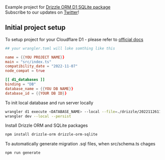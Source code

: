 Example project for [Drizzle ORM D1 SQLite package](https://github.com/drizzle-team/drizzle-orm/tree/main/drizzle-orm-sqlite)  
Subscribe to our updates on [Twitter](https://twitter.com/_alexblokh)!

## Initial project setup
To setup project for your Cloudflare D1 - please refer to [official docs](https://developers.cloudflare.com/d1/)

```toml
## your wrangler.toml will loke somthing like this

name = {{YOU PROJECT NAME}}
main = "src/index.ts"
compatibility_date = "2022-11-07"
node_compat = true

[[ d1_databases ]]
binding = "DB"
database_name = {{YOU DB NAME}}
database_id = {{YOUR DB ID}}
```

To init local database and run server locally
```bash
wrangler d1 execute <DATABASE_NAME> --local --file=./drizzle/20221126113135/migration.sql
wrangler dev --local --persist
```

Install Drizzle ORM and SQLite packages
```bash
npm install drizzle-orm drizzle-orm-sqlite
```

To automatically generate migration .sql files, when src/schema.ts chages
```bash
npm run generate
```
